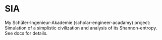 # SIA

My Schüler-Ingenieur-Akademie (scholar-engineer-acadamy) project: Simulation of
a simplistic civilization and analysis of its Shannon-entropy.
See docs for details.